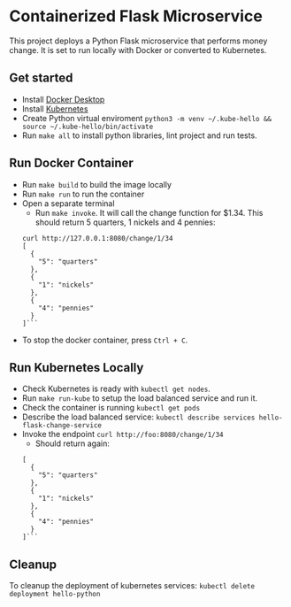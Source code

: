 # Containerized Flask Microservice 
This project deploys a Python Flask microservice that performs money change. It is set to run locally with Docker or converted to Kubernetes.

## Get started
- Install [Docker Desktop](https://www.docker.com/products/docker-desktop)
- Install [Kubernetes](https://www.youtube.com/watch?v=MyNnVurtSf0&ab_channel=Simplilearn)
- Create Python virtual enviroment ```python3 -m venv ~/.kube-hello && source ~/.kube-hello/bin/activate```
- Run ```make all``` to install python libraries, lint project and run tests.

## Run Docker Container
- Run ```make build``` to build the image locally
- Run ```make run``` to run the container
- Open a separate terminal
  - Run ```make invoke```. It will call the change function for $1.34.
  This should return 5 quarters, 1 nickels and 4 pennies:
  ```
  curl http://127.0.0.1:8080/change/1/34
  [
    {
      "5": "quarters"
    }, 
    {
      "1": "nickels"
    }, 
    {
      "4": "pennies"
    }
  ]```
- To stop the docker container, press ```Ctrl + C```.

## Run Kubernetes Locally
- Check Kubernetes is ready with ```kubectl get nodes```.
- Run ```make run-kube``` to setup the load balanced service and run it.
- Check the container is running ```kubectl get pods```
- Describe the load balanced service: ```kubectl describe services hello-flask-change-service```
- Invoke the endpoint ```curl http://foo:8080/change/1/34```
  - Should return again:
  ```
  [
    {
      "5": "quarters"
    }, 
    {
      "1": "nickels"
    }, 
    {
      "4": "pennies"
    }
  ]```
  
## Cleanup
To cleanup the deployment of kubernetes services: ```kubectl delete deployment hello-python```
